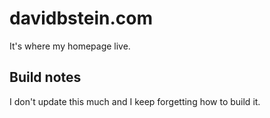 # davidbstein.com

It's where my homepage live.

## Build notes

I don't update this much and I keep forgetting how to build it.
